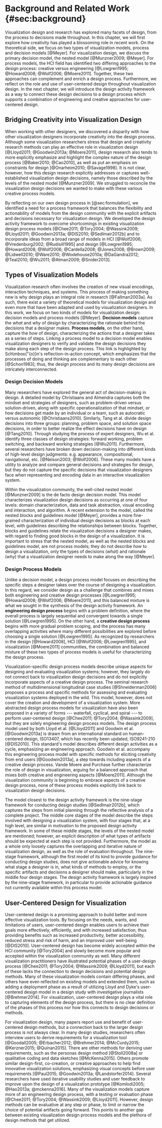 
# Background and Related Work {#sec:background}

<!--
**_TODO_**:

  - section on agile development

-->

Visualization design and research has explored many facets of design, from the process to decisions made throughout.
In this chapter, we will first explore how creativity has played a blossoming role in recent work.
On the theoretical side, we focus on two types of visualization models, process and decision models [@Meyer].
For visualization design, we discuss the primary decision model, the nested model [@Munzner2009; @Meyer].
For process models, the HCI field has identified two differing approaches to the design process: creative versus engineering [@Lowgren1995; @Howard2008; @Wolf2006; @Moere2011].
Together, these two approaches can complement and enrich a design process.
Furthermore, we reflect on the role and use of user-centered design throughout visualization design.
In the next chapter, we will introduce the design activity framework as a way to connect these design decisions to a design process which supports a combination of engineering and creative approaches for user-centered design.





## Bridging Creativity into Visualization Design

When working with other designers, we discovered a disparity with how other visualization designers incorporate creativity into the design process.
Although some visualization researchers
stress that design and creativity research methods can play
an effective role in visualization design
[@Lloyd2011; @Goodwin2013a; @Moere2011], design research also tends to
more explicitly emphasize and highlight the complex nature
of the design process [@Baker2010; @Cao2010], as well as
put an emphasis on constraints for design
[@Onarheim2010; @Savage1998]. It is not clear, however,
how this design research explicitly addresses or captures
well-established visualization design decisions, namely
those described by the levels of the nested
model [@Munzner2009]. We struggled to
reconcile the visualization design decisions we wanted to
make with these various creative process models.


By reflecting on our own design process in [@sec:formulation], we
identified a need for a process framework that balances
the flexibility and actionability of models from the design
community with the explicit artifacts and decisions necessary
for visualization design.
We developed the
design activity framework to overcome shortcomings in
existing visualization design process
models [@Chee2011; @Tory2004; @Wassink2009; @Lloyd2011; @Goodwin2013a; @DIS2010; @Sedlmair2012b]
and to incorporate ideas from a broad range of models in
HCI [@Wolf2006; @Vredenburg2002; @Rudisill1995]
and
design [@Lowgren1995; @Howard2008; @Wolf2006; @Cardella2008; @Jones2008; @Brown2009; @Lidwell2010; @Ware2010; @Wodehouse2010a; @DaGandra2012; @Teal2010; @Wu2011; @Atman2009; @Snider2013].






## Types of Visualization Models

Visualization research often involves the creation of new
visual encodings, interaction techniques, and systems. This
process of making something new is why design plays an
integral role in research [@Fallman2003a]. As such,
there exist a variety of theoretical models for
visualization design and even more that have been adapted
and used by visualization designers. In this work, we focus
on two kinds of models for visualization design: decision
models and process models [@Meyer]. **Decision
models** capture the *what* and *why* of design
by characterizing the rationale behind the decisions that a
designer makes. **Process models**, on the other hand,
capture the *how* of design, characterizing the
actions that a designer takes as a series of steps. Linking
a process model to a decision model enables visualization
designers to verify and validate the design decisions they
make along each step of the design process. This link is
highlighted by Sch\mbox{\"{o}}n's reflection-in-action concept,
which emphasizes that the processes of doing and thinking are
complementary to each other [@Schon1983]; thus, the
design process and its many design decisions are intricately
interconnected.


### Design Decision Models

Many researchers have explored the general act of
decision-making in design. A detailed model by Christiaans and
Almendra captures both the mindset and strategies of
designers, such as problem-driven versus solution-driven,
along with specific operationalization of that mindset, or
how decisions get made by an individual or a team, such as
autocratic versus autonomic [@Christiaans2010].
Similarly, Tang et al. divide design decisions into
three groups: planning, problem space, and solution space
decisions, in order to better realize the effect decisions
have on design [@Tang2010]. Through studying the process
of expert designers, Wu et al. identify three classes of
design strategies: forward working, problem switching, and
backward working strategies [@Wu2011]. Furthermore,
several researchers have broken down decision-making into
different kinds of high-level design judgments: e.g.
appearance, compositional, navigational, etc.
[@Nelson2003; @Wolf2006]. These many models have a
utility to analyze and compare general decisions and
strategies for design, but they do not capture the
specific decisions that visualization designers face when
representing and encoding data in an interactive
visualization system.


Within the visualization community, the well-cited nested
model [@Munzner2009] is the de facto design decision
model. This model characterizes visualization design
decisions as occurring at one of four levels: domain
characterization, data and task abstraction, visual encoding
and interaction, and algorithm. A recent extension to the
model, called the nested blocks and guidelines model [@Meyer],
provides a more fine-grained 
characterization of individual design decisions as blocks at
each level, with guidelines describing the relationships
between blocks. Together, blocks and guidelines relate the
visualization decisions a designer makes, with regard to
finding good blocks in the design of a visualization. It is
important to stress that the nested model, as well as the
nested blocks and guidelines model, are not process models; they do
not describe 
*how* to design a visualization, only the types of
decisions (*what*) and rationale (*why*) that
a visualization designer needs to make along the way
[@Meyer].


### Design Process Models

Unlike a decision model, a design process model focuses on
describing the specific steps a designer takes  over the
course of designing a visualization. In this regard, we
consider design as a challenge that combines and mixes both
engineering and creative design processes
[@Lowgren1995; @Howard2008; @Wolf2006; @Moere2011], and this balanced
mixture is what we sought in the synthesis of the design
activity framework. An **engineering design process**
begins with a problem definition, where the overall process
is largely sequential and convergent towards a single
solution [@Lowgren1995]. On the other hand, a
**creative design process** begins with more gradual
problem scoping, and the process has many overlapping
activities where many different possibilities are explored
before choosing a single solution [@Lowgren1995]. As
recognized by researchers in the design [@Howard2008],
HCI [@Wolf2006; @Lowgren1995], and visualization [@Moere2011]
communities, the combination and balanced mixture of these
two types of process models is useful for characterizing the
design process. 


Visualization-specific design process models describe unique aspects for
designing and evaluating visualization systems; however,
they largely do not connect back to visualization design decisions
and do not explicitly incorporate aspects of a
creative design process. 
The seminal research
method of multidimensional longitudinal case
studies [@Shneiderman2006] proposes a process and
specific methods for assessing and evaluating visualization
systems deployed in the wild. This model, however, does not
cover the creation and
development of a visualization system. More abstracted design process
models for 
visualization have also been proposed in a variety of forms ---
waterfall, cyclical, and spiral --- to perform
user-centered design [@Chee2011; @Tory2004; @Wassink2009],
but they are solely engineering design process
models. The design process model used by both Lloyd
et al. [@Lloyd2011] and Goodwin et al. [@Goodwin2013a]
is drawn from an international standard on human-centered
design, ISO13407, which has recently been updated,
ISO9241-210 [@DIS2010]. This standard's model
describes different design activities as a cycle, emphasizing an
engineering approach. Goodwin et al. accompany this engineering
process model with specific methods for eliciting creativity
from end users [@Goodwin2013a], a step towards including
aspects of a creative design process.
Vande Moere and Purchase further characterize the role of
design in visualization, arguing for a balanced approach
that mixes both creative and engineering aspects [@Moere2011].
Although the
visualization community is beginning to embrace aspects of
a creative design process, none of these process models
explicitly link back to visualization design decisions.


The model closest to the design activity framework is the nine-stage
framework for conducting
design studies [@Sedlmair2012b], which captures the  steps from initial
planning through the reflective analysis of a complete
project.  The middle core stages of the model describe the
steps involved with designing a visualization system, with
four stages that, at a high level, are similar in motivation
to the proposed design activity framework. In some of these
middle stages, the levels of the nested model are mentioned;
however, an explicit description of what types of artifacts
should be expected at each step is not provided.
Furthermore, the model as a whole only loosely captures the
overlapping and iterative nature of visualization design, as
well as the role of evaluation throughout. The
nine-stage framework, although the first model of its kind to
provide guidance for conducting design studies, does not
give actionable advice for knowing what stage a designer is
in, what kinds of methods to employ, or the specific
artifacts and decisions a designer should make, particularly
in the middle four design stages. The design activity
framework is largely inspired by the nine-stage framework,
in particular to provide actionable guidance not currently
available within this process model.





##  User-Centered Design for Visualization

User-centered design is a promising approach to build better and more effective visualization tools.
By focusing on the needs, wants, and limitations of users, user-centered design enables users to achieve their goals more effectively, efficiently, and with increased satisfaction, thus providing benefits such as increased productivity, better accessibility, reduced stress and risk of harm, and an improved user well-being [@DIS2010].
User-centered design has become widely accepted within the HCI community [@Tory2004] and slowly become more popular and accepted within the visualization community as well.
Many different visualization practitioners have illustrated potential phases of a user-design process [@Chee2011; @Tory2004; @Wassink2009; @Lloyd2011],
but each of these lacks the connection to design decisions and potential design methods.
Many of these visualization models contain differing phases,
and others have even reflected on existing models and extended them, such as adding a deployment phase as a result of utilizing Lloyd and Dyke's user-centered design model in a design study with investigative journalists [@Brehmer2014].
For visualization, user-centered design plays a vital role to capturing elements of the design process,
but there is no clear definition of the phases of this process nor how this connects to design decisions or methods.


For visualization design, many papers report use and benefit of user-centered design methods, but a connection back to the larger design process is not always clear.
In many design studies, researchers often interview users to derive requirements for a visualization tool [@Goodall2005; @Erbacher2012; @Brehmer2014; @McCurdy2015; @Kerzner2015; @Quinan2015].
There are other methods for deriving user requirements, such as the personas design method [@Stoll2008a] or qualitative coding and data sketches [@McKenna2015].
Others promote similar design-first, co-creation, or creative approaches to help find innovative visualization solutions, emphasizing visual concepts before user requirements [@Paul2015; @Goodwin2013a; @Landstorfer2014].
Several researchers have used iterative usability studies and user feedback to improve upon the design of a visualization prototype [@Komlodi2005; @Hao2013a; @mckenna2016].
Many of the visualization models capture more of an engineering design process, with a testing or evaluation phase [@Chee2011; @Tory2004; @Wassink2009; @Lloyd2011].
However, design methods can be evaluative at any step or phase, to limit or narrow the choice of potential artifacts going forward.
This points to another gap between existing visualization design process models and the plethora of design methods that get utilized.

